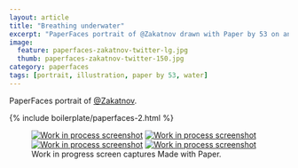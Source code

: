 ```yaml
---
layout: article
title: "Breathing underwater"
excerpt: "PaperFaces portrait of @Zakatnov drawn with Paper by 53 on an iPad."
image: 
  feature: paperfaces-zakatnov-twitter-lg.jpg
  thumb: paperfaces-zakatnov-twitter-150.jpg
category: paperfaces
tags: [portrait, illustration, paper by 53, water]
---
```


PaperFaces portrait of [@Zakatnov](http://twitter.com/Zakatnov).

{% include boilerplate/paperfaces-2.html %}

<figure class="third">
	<a href="{{ site.url }}/images/paperfaces-zakatnov-process-1-lg.jpg"><img src="{{ site.url }}/images/paperfaces-zakatnov-process-1-600.jpg" alt="Work in process screenshot"></a>
	<a href="{{ site.url }}/images/paperfaces-zakatnov-process-2-lg.jpg"><img src="{{ site.url }}/images/paperfaces-zakatnov-process-2-600.jpg" alt="Work in process screenshot"></a>
	<a href="{{ site.url }}/images/paperfaces-zakatnov-process-3-lg.jpg"><img src="{{ site.url }}/images/paperfaces-zakatnov-process-3-600.jpg" alt="Work in process screenshot"></a>
	<a href="{{ site.url }}/images/paperfaces-zakatnov-process-4-lg.jpg"><img src="{{ site.url }}/images/paperfaces-zakatnov-process-4-600.jpg" alt="Work in process screenshot"></a>
	<figcaption>Work in progress screen captures Made with Paper.</figcaption>
</figure>